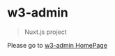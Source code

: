 # w3-admin

> Nuxt.js project

Please go to [w3-admin HomePage](https://bbsonlin.github.io/the-f2e-challenge/w3-admin/dist/home/)
